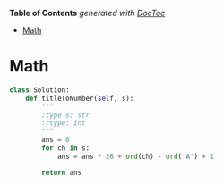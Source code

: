 <!-- START doctoc generated TOC please keep comment here to allow auto update -->
<!-- DON'T EDIT THIS SECTION, INSTEAD RE-RUN doctoc TO UPDATE -->
**Table of Contents**  *generated with [DocToc](https://github.com/thlorenz/doctoc)*

- [Math](#math)

<!-- END doctoc generated TOC please keep comment here to allow auto update -->

# Math

```python
class Solution:
    def titleToNumber(self, s):
        """
        :type s: str
        :rtype: int
        """
        ans = 0
        for ch in s:
            ans = ans * 26 + ord(ch) - ord('A') + 1

        return ans
```
